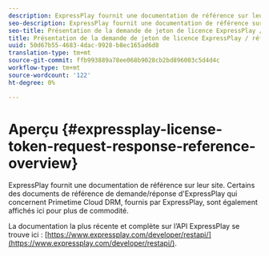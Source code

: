```yaml
---
description: ExpressPlay fournit une documentation de référence sur leur site. Certains des documents de référence de demande/réponse d'ExpressPlay qui concernent Primetime Cloud DRM, fournis par ExpressPlay, sont également affichés ici pour plus de commodité.
seo-description: ExpressPlay fournit une documentation de référence sur leur site. Certains des documents de référence de demande/réponse d'ExpressPlay qui concernent Primetime Cloud DRM, fournis par ExpressPlay, sont également affichés ici pour plus de commodité.
seo-title: Présentation de la demande de jeton de licence ExpressPlay / référence de la réponse
title: Présentation de la demande de jeton de licence ExpressPlay / référence de la réponse
uuid: 50d67b55-4683-4dac-9928-b8ec165ad6d8
translation-type: tm+mt
source-git-commit: ffb993889a78ee068b9028cb2bd896003c5d4d4c
workflow-type: tm+mt
source-wordcount: '122'
ht-degree: 0%

---
```



# Aperçu {#expressplay-license-token-request-response-reference-overview}

ExpressPlay fournit une documentation de référence sur leur site. Certains des documents de référence de demande/réponse d&#39;ExpressPlay qui concernent Primetime Cloud DRM, fournis par ExpressPlay, sont également affichés ici pour plus de commodité.

La documentation la plus récente et complète sur l’API ExpressPlay se trouve ici : [https://www.expressplay.com/developer/restapi/](https://www.expressplay.com/developer/restapi/).
